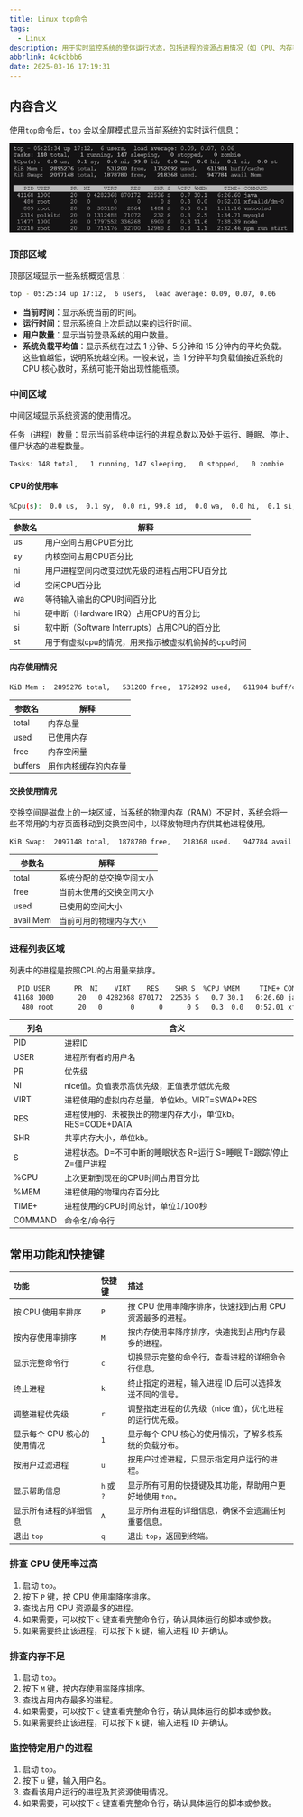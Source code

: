 ```yaml
---
title: Linux top命令
tags:
  - Linux
description: 用于实时监控系统的整体运行状态，包括进程的资源占用情况（如 CPU、内存等），快速了解系统当前的负载情况，及时发现并处理可能出现的性能问题。
abbrlink: 4c6cbbb6
date: 2025-03-16 17:19:31
---
```


## 内容含义

使用`top`命令后，`top` 会以全屏模式显示当前系统的实时运行信息：

![image-20250316172656385](./LINUX-Top/image-20250316172656385.png)

### 顶部区域

顶部区域显示一些系统概览信息：

```bash
top - 05:25:34 up 17:12,  6 users,  load average: 0.09, 0.07, 0.06
```

- **当前时间**：显示系统当前的时间。
- **运行时间**：显示系统自上次启动以来的运行时间。
- **用户数量**：显示当前登录系统的用户数量。
- **系统负载平均值**：显示系统在过去 1 分钟、5 分钟和 15 分钟内的平均负载。这些值越低，说明系统越空闲。一般来说，当 1 分钟平均负载值接近系统的 CPU 核心数时，系统可能开始出现性能瓶颈。

### 中间区域

中间区域显示系统资源的使用情况。

任务（进程）数量：显示当前系统中运行的进程总数以及处于运行、睡眠、停止、僵尸状态的进程数量。

```bash
Tasks: 148 total,   1 running, 147 sleeping,   0 stopped,   0 zombie
```

#### CPU的使用率

```bash
%Cpu(s):  0.0 us,  0.1 sy,  0.0 ni, 99.8 id,  0.0 wa,  0.0 hi,  0.1 si,  0.0 st
```

| 参数名 | 解释                                               |
| ------ | -------------------------------------------------- |
| us     | 用户空间占用CPU百分比                              |
| sy     | 内核空间占用CPU百分比                              |
| ni     | 用户进程空间内改变过优先级的进程占用CPU百分比      |
| id     | 空闲CPU百分比                                      |
| wa     | 等待输入输出的CPU时间百分比                        |
| hi     | 硬中断（Hardware IRQ）占用CPU的百分比              |
| si     | 软中断（Software Interrupts）占用CPU的百分比       |
| st     | 用于有虚拟cpu的情况，用来指示被虚拟机偷掉的cpu时间 |

#### 内存使用情况

```bash
KiB Mem :  2895276 total,   531200 free,  1752092 used,   611984 buff/cache
```

| 参数名  | 解释                 |
| ------- | -------------------- |
| total   | 内存总量             |
| used    | 已使用内存           |
| free    | 内存空闲量           |
| buffers | 用作内核缓存的内存量 |

#### 交换使用情况

交换空间是磁盘上的一块区域，当系统的物理内存（RAM）不足时，系统会将一些不常用的内存页面移动到交换空间中，以释放物理内存供其他进程使用。

```bash
KiB Swap:  2097148 total,  1878780 free,   218368 used.   947784 avail Mem
```

| 参数名    | 解释                     |
| --------- | ------------------------ |
| total     | 系统分配的总交换空间大小 |
| free      | 当前未使用的交换空间大小 |
| used      | 已使用的空间大小         |
| avail Mem | 当前可用的物理内存大小   |

### 进程列表区域

列表中的进程是按照CPU的占用量来排序。

```bash
  PID USER      PR  NI    VIRT    RES    SHR S  %CPU %MEM     TIME+ COMMAND
 41168 1000      20   0 4282368 870172  22536 S   0.7 30.1   6:26.60 java
   480 root      20   0       0      0      0 S   0.3  0.0   0:52.01 xfsaild/dm-0
```

| 列名    | 含义                                                         |
| ------- | ------------------------------------------------------------ |
| PID     | 进程ID                                                       |
| USER    | 进程所有者的用户名                                           |
| PR      | 优先级                                                       |
| NI      | nice值。负值表示高优先级，正值表示低优先级                   |
| VIRT    | 进程使用的虚拟内存总量，单位kb。VIRT=SWAP+RES                |
| RES     | 进程使用的、未被换出的物理内存大小，单位kb。RES=CODE+DATA    |
| SHR     | 共享内存大小，单位kb。                                       |
| S       | 进程状态。D=不可中断的睡眠状态 R=运行 S=睡眠 T=跟踪/停止 Z=僵尸进程 |
| %CPU    | 上次更新到现在的CPU时间占用百分比                            |
| %MEM    | 进程使用的物理内存百分比                                     |
| TIME+   | 进程使用的CPU时间总计，单位1/100秒                           |
| COMMAND | 命令名/命令行                                                |

## 常用功能和快捷键

| 功能                        | 快捷键     | 描述                                                     |
| :-------------------------- | :--------- | :------------------------------------------------------- |
| 按 CPU 使用率排序           | `P`        | 按 CPU 使用率降序排序，快速找到占用 CPU 资源最多的进程。 |
| 按内存使用率排序            | `M`        | 按内存使用率降序排序，快速找到占用内存最多的进程。       |
| 显示完整命令行              | `c`        | 切换显示完整的命令行，查看进程的详细命令行信息。         |
| 终止进程                    | `k`        | 终止指定的进程，输入进程 ID 后可以选择发送不同的信号。   |
| 调整进程优先级              | `r`        | 调整指定进程的优先级（nice 值），优化进程的运行优先级。  |
| 显示每个 CPU 核心的使用情况 | `1`        | 显示每个 CPU 核心的使用情况，了解多核系统的负载分布。    |
| 按用户过滤进程              | `u`        | 按用户过滤进程，只显示指定用户运行的进程。               |
| 显示帮助信息                | `h` 或 `?` | 显示所有可用的快捷键及其功能，帮助用户更好地使用 `top`。 |
| 显示所有进程的详细信息      | `A`        | 显示所有进程的详细信息，确保不会遗漏任何重要信息。       |
| 退出 `top`                  | `q`        | 退出 `top`，返回到终端。                                 |

### 排查 CPU 使用率过高

1. 启动 `top`。
2. 按下 `P` 键，按 CPU 使用率降序排序。
3. 查找占用 CPU 资源最多的进程。
4. 如果需要，可以按下 `c` 键查看完整命令行，确认具体运行的脚本或参数。
5. 如果需要终止该进程，可以按下 `k` 键，输入进程 ID 并确认。

### 排查内存不足

1. 启动 `top`。
2. 按下 `M` 键，按内存使用率降序排序。
3. 查找占用内存最多的进程。
4. 如果需要，可以按下 `c` 键查看完整命令行，确认具体运行的脚本或参数。
5. 如果需要终止该进程，可以按下 `k` 键，输入进程 ID 并确认。

### 监控特定用户的进程

1. 启动 `top`。
2. 按下 `u` 键，输入用户名。
3. 查看该用户运行的进程及其资源使用情况。
4. 如果需要，可以按下 `c` 键查看完整命令行，确认具体运行的脚本或参数。
